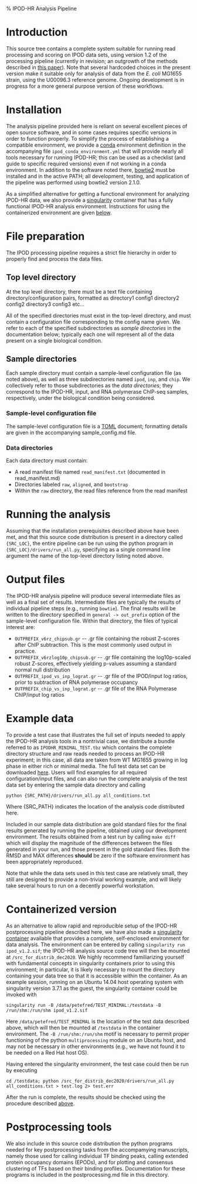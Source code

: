 % IPOD-HR Analysis Pipeline 

# Introduction

This source tree contains a complete system suitable for running read processing and scoring on IPOD data sets, using version 1.2 of the processing pipeline (currently in revision; an outgrowth of the methods described in [this paper](https://doi.org/10.1101/2020.01.29.924811)). Note that several hardcoded choices in the present version make it suitable only for analysis of data from the *E. coli* MG1655 strain, using the U00096.3 reference genome. Ongoing development is in progress for a more general purpose version of these workflows.

# Installation

The analysis pipeline provided here is reliant on several excellent pieces of open source software, and in some cases requires specific versions in order to function properly. To simplify the process of establishing a compatible environment, we provide a [conda](https://docs.conda.io/en/latest/) environment definition in  the accompanying file `ipod_conda_environment.yml` that will provide nearly all tools necessary for running IPOD-HR; this can be used as a checklist (and guide to specific required versions) even if not working in a conda environment. In addition to the software noted there, [bowtie2](http://bowtie-bio.sourceforge.net/bowtie2/index.shtml) must be installed and in the active PATH; all development, testing, and application of the pipeline was performed using bowtie2 version 2.1.0.

As a simplified alternative for getting a functional environment for analyzing IPOD-HR data, we also provide a [singularity](https://sylabs.io/guides/3.7/user-guide/) container that has a fully functional IPOD-HR analysis environment. Instructions for using the containerized environment are given [below](#containerized-version).

# File preparation

The IPOD processing pipeline requires a strict file hierarchy in order to properly find and process the data files.

## Top level directory
At the top level directory, there must be a text file containing directory/configuration pairs, formatted as
    directory1 config1
    directory2 config2
    directory3 config3
etc...

All of the specified directories must exist in the top-level directory, and must contain a configuration file corresponding to the config name given. We refer to each of the specified subdirectories as *sample directories* in the documentation below; typically each one will represent all of the data present on a single biological condition.

## Sample directories

Each sample directory must contain a sample-level configuration file (as noted above), as well as three subdirectories named `ipod`, `inp`, and `chip`. We collectively refer to those subdirectories as the *data directories*; they correspond to the IPOD-HR, input, and RNA polymerase ChIP-seq samples, respectively, under the biological condition being considered.

### Sample-level configuration file

The sample-level configuration file is a [TOML](https://toml.io/en/) document; formatting details are given in the accompanying sample_config.md file.

### Data directories

Each data directory must contain:
* A read manifest file named `read_manifest.txt` (documented in read_manifest.md)
* Directories labeled `raw`, `aligned`, and `bootstrap`
* Within the `raw` directory, the read files reference from the read manifest

# Running the analysis

Assuming that the installation prerequisites described above have been met, and that this source code distribution is present in a directory called `{SRC_LOC}`, the entire pipeline can be run using the python program in `{SRC_LOC}/drivers/run_all.py`, specifying as a single command line argument the name of the top-level directory listing noted above. 

# Output files

The IPOD-HR analysis pipeline will produce several intermediate files as well as a final set of results. Intermediate files are typically the results of individual pipeline steps (e.g., running `bowtie`). The final results will be written to the directory specified in `general -> out_prefix` option of the sample-level configuration file. Within that directory, the files of typical interest are:

* `OUTPREFIX_v6rz_chipsub.gr` -- .gr file containing the robust Z-scores after ChIP subtraction. This is the most commonly used output in practice.
* `OUTPREFIX_v6rzlog10p_chipsub.gr` -- .gr file containing the log10p-scaled robust Z-scores, effectively yielding p-values assuming a standard normal null distribution
* `OUTPREFIX_ipod_vs_inp_lograt.gr` -- .gr file of the IPOD/input log ratios, prior to subtraction of RNA polymerase occupancy
* `OUTPREFIX_chip_vs_inp_lograt.gr` -- .gr file of the RNA Polymerase ChIP/input log ratios


# Example data

To provide a test case that illustrates the full set of inputs needed to apply the IPOD-HR analysis tools in a nontrivial case, we distribute a bundle referred to as `IPODHR_MINIMAL_TEST.tbz` which contains the complete directory structure and raw reads needed to process an IPOD-HR experiment; in this case, all data are taken from WT MG1655 growing in log phase in either rich or minimal media. The full test data set can be downloaded [here](https://drive.google.com/file/d/1xLwPvE8YA_B0rv4rKdZfpqIx9dmP-b2W/view?usp=sharing). Users will find examples for all required configuration/input files, and can also run the complete analysis of the test data set by entering the sample data directory and calling

`python {SRC_PATH}/drivers/run_all.py all_conditions.txt`

Where {SRC_PATH} indicates the location of the analysis code distributed here.

Included in our sample data distribution are gold standard files for the final results generated by running the pipeline, obtained using our development environment. The results obtained from a test run by calling
`make diff`
which will display the magnitude of the differences between the files generated in your run, and those present in the gold standard files. Both the RMSD and MAX differences **should** be zero if the software environment has been appropriately reproduced.

Note that while the data sets used in this test case are relatively small, they still are designed to provide a non-trivial working example, and will likely take several hours to run on a decently powerful workstation.

# Containerized version

As an alternative to allow rapid and reproducible setup of the IPOD-HR postprocessing pipeline described here, we have also made a [singularity container](https://drive.google.com/file/d/1CwyNOqLEwR5uuFRIEXq2Trbzce9uYED3/view?usp=sharing) available that provides a complete, self-enclosed environment for data analysis. The environment can be entered by calling `singularity run ipod_v1.2.sif`; the IPOD-HR analysis source code tree will then be mounted at `/src_for_distrib_dec2020`. We highly recommend familiarizing yourself with fundamental concepts in singularity containers prior to using this environment; in particular, it is likely necessary to mount the directory containing your data tree so that it is accessible within the container. As an example session, running on an Ubuntu 14.04 host operating system with singularity version 3.7.1 as the guest, the singularity container could be invoked with

`singularity run -B /data/petefred/TEST_MINIMAL:/testdata -B /run/shm:/run/shm ipod_v1.2.sif`

Here `/data/petefred/TEST_MINIMAL` is the location of the test data described above, which will then be mounted at `/testdata` in the container environment. The `-B /run/shm:/run/shm` motif is necessary to permit proper functioning of the python `multiprocessing` module on an Ubuntu host, and may not be necessary in other environments (e.g., we have not found it to be needed on a Red Hat host OS). 

Having entered the singularity environment, the test case could then be run by executing

`cd /testdata; python /src_for_distrib_dec2020/drivers/run_all.py all_conditions.txt > test.log 2> test.err`

After the run is complete, the results should be checked using the procedure described [above](#example-data). 

# Postprocessing tools

We also include in this source code distribution the python programs needed for key postprocessing tasks from the accompamying manuscripts, namely those used for calling individual TF binding peaks, calling extended protein occupancy domains (EPODs), and for plotting and consensus clustering of TFs based on their binding profiles. Documentation for these programs is included in the postprocessing.md file in this directory. 
